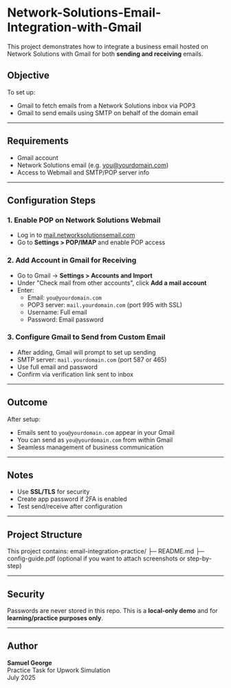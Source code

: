 # Network-Solutions-Email-Integration-with-Gmail
This project demonstrates how to integrate a business email hosted on Network Solutions with Gmail for both **sending and receiving** emails.

## Objective
To set up:
- Gmail to fetch emails from a Network Solutions inbox via POP3
- Gmail to send emails using SMTP on behalf of the domain email

---

## Requirements
- Gmail account
- Network Solutions email (e.g. you@yourdomain.com)
- Access to Webmail and SMTP/POP server info

---

## Configuration Steps

### 1. Enable POP on Network Solutions Webmail
- Log in to [mail.networksolutionsemail.com](https://mail.networksolutionsemail.com)
- Go to **Settings > POP/IMAP** and enable POP access

### 2. Add Account in Gmail for Receiving
- Go to Gmail → **Settings > Accounts and Import**
- Under "Check mail from other accounts", click **Add a mail account**
- Enter:
  - Email: `you@yourdomain.com`
  - POP3 server: `mail.yourdomain.com` (port 995 with SSL)
  - Username: Full email
  - Password: Email password

### 3. Configure Gmail to Send from Custom Email
- After adding, Gmail will prompt to set up sending
- SMTP server: `mail.yourdomain.com` (port 587 or 465)
- Use full email and password
- Confirm via verification link sent to inbox

---

## Outcome
After setup:
- Emails sent to `you@yourdomain.com` appear in your Gmail
- You can send as `you@yourdomain.com` from within Gmail
- Seamless management of business communication

---

## Notes
- Use **SSL/TLS** for security
- Create app password if 2FA is enabled
- Test send/receive after configuration

---

## Project Structure
This project contains:
email-integration-practice/
├─ README.md
├─ config-guide.pdf (optional if you want to attach screenshots or step-by-step)



---

## Security
Passwords are never stored in this repo. This is a **local-only demo** and for **learning/practice purposes only**.

---

## Author
**Samuel George**  
Practice Task for Upwork Simulation  
July 2025

